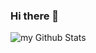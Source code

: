 ### Hi there 👋

<img align="center" src="https://github-readme-stats.vercel.app/api?username=ThePayr&include_all_commits=true&count_private=true&show_icons=true&line_height=20&theme=chartreuse-dark" alt="my Github Stats"/>
